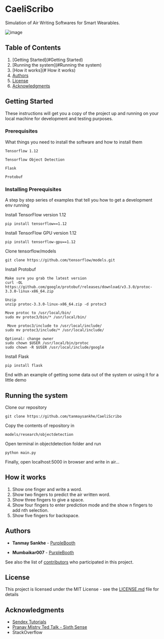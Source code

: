 # CaeliScribo

Simulation of Air Writing Softwares for Smart Wearables.

![image](https://github.com/tanmaysankhe/CaeliScribo/blob/master/screeenshots/ss1.png)

## Table of Contents

1. [Getting Started](#Getting Started)
2. [Running the system](#Running the system)
3. [How it works](# How it works)
4. [Authors](#Authors)
5. [License](#License)
6. [Acknowledgments](#Acknowledgments)


## Getting Started

These instructions will get you a copy of the project up and running on your local machine for development and testing purposes.

### Prerequisites

What things you need to install the software and how to install them

```
Tensorflow 1.12
```
```
Tensorflow Object Detection 
```
```
Flask 
```
```
Protobuf
```

### Installing Prerequisites

A step by step series of examples that tell you how to get a development env running


Install TensorFlow version 1.12

```
pip install tensorflow==1.12
```


Install TensorFlow GPU version 1.12
```
pip install tensorflow-gpu==1.12
```


Clone tensorflow/models
```
git clone https://github.com/tensorflow/models.git
```


Install Protobuf
```
Make sure you grab the latest version
curl -OL https://github.com/google/protobuf/releases/download/v3.3.0/protoc-3.3.0-linux-x86_64.zip

Unzip
unzip protoc-3.3.0-linux-x86_64.zip -d protoc3

Move protoc to /usr/local/bin/
sudo mv protoc3/bin/* /usr/local/bin/

 Move protoc3/include to /usr/local/include/
sudo mv protoc3/include/* /usr/local/include/

Optional: change owner
sudo chown $USER /usr/local/bin/protoc
sudo chown -R $USER /usr/local/include/google
```



Install Flask
```
pip install flask
```


End with an example of getting some data out of the system or using it for a little demo

## Running the system

Clone our repository
```
git clone https://github.com/tanmaysankhe/CaeliScribo
```

Copy the contents of repository in
```
models/research/objectdetection
```

Open terminal in objectdetection folder and run
```
python main.py
```

Finally, open localhost:5000 in browser and write in air...

## How it works

1. Show one finger and write a word.
2. Show two fingers to predict the air written word.
3. Show three fingers to give a space.
4. Show four fingers to enter prediction mode and the show n fingers to add nth selection.
5. Show five fingers for backspace.

## Authors

* **Tanmay Sankhe** - [PurpleBooth](https://github.com/tanmaysankhe)


* **Mumbaikar007** - [PurpleBooth](https://github.com/Mumbaikar007)

See also the list of [contributors](https://github.com/your/project/contributors) who participated in this project.

## License

This project is licensed under the MIT License - see the [LICENSE.md](LICENSE.md) file for details

## Acknowledgments

* [Sendex Tutorials](https://pythonprogramming.net/introduction-use-tensorflow-object-detection-api-tutorial/)
* [Pranav Mistry Ted Talk - Sixth Sense](https://www.ted.com/talks/pranav_mistry_the_thrilling_potential_of_sixthsense_technology?language=en)
* StackOverflow

